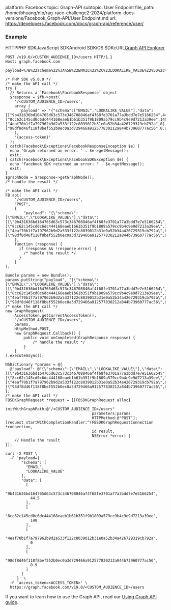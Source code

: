 platform: Facebook
topic: Graph-API
subtopic: User Endpoint
file_path: /home/bhuang/nlp/rag-race-challenge2-2024/platform-docs-versions/Facebook_Graph-API/User Endpoint.md
url: https://developers.facebook.com/docs/graph-api/reference/user/


### Example

HTTPPHP SDKJavaScript SDKAndroid SDKiOS SDKcURL[Graph API Explorer](https://developers.facebook.com/tools/explorer/?method=POST&path=%3CCUSTOM_AUDIENCE_ID%3E%2Fusers%3Fpayload%3D%257B%2522schema%2522%253A%255B%2522EMAIL%2522%252C%2522LOOKALIKE_VALUE%2522%255D%252C%2522data%2522%253A%255B%255B%25229b431636bd164765d63c573c346708846af4f68fe3701a77a3bdd7e7e5166254%2522%252C44.5%255D%252C%255B%25228cc62c145cd0c6dc444168eaeb1b61b351f9b1809a579cc9b4c9e9d7213a39ee%2522%252C140%255D%252C%255B%25224eaf70b1f7a797962b9d2a533f122c8039012b31e0a52b34a426729319cb792a%2522%252C0%255D%252C%255B%252298df8d46f118f8bef552b0ec0a3d729466a912577830212a844b73960777ac56%2522%252C0.9%255D%255D%257D&version=v19.0)

    POST /v19.0/<CUSTOM_AUDIENCE_ID>/users HTTP/1.1
    Host: graph.facebook.com
    
    payload=%7B%22schema%22%3A%5B%22EMAIL%22%2C%22LOOKALIKE_VALUE%22%5D%2C%22data%22%3A%5B%5B%229b431636bd164765d63c573c346708846af4f68fe3701a77a3bdd7e7e5166254%22%2C44.5%5D%2C%5B%228cc62c145cd0c6dc444168eaeb1b61b351f9b1809a579cc9b4c9e9d7213a39ee%22%2C140%5D%2C%5B%224eaf70b1f7a797962b9d2a533f122c8039012b31e0a52b34a426729319cb792a%22%2C0%5D%2C%5B%2298df8d46f118f8bef552b0ec0a3d729466a912577830212a844b73960777ac56%22%2C0.9%5D%5D%7D

    /* PHP SDK v5.0.0 */
    /* make the API call */
    try {
      // Returns a `Facebook\FacebookResponse` object
      $response = $fb->post(
        '/<CUSTOM_AUDIENCE_ID>/users',
        array (
          'payload' => '{"schema":["EMAIL","LOOKALIKE_VALUE"],"data":[["9b431636bd164765d63c573c346708846af4f68fe3701a77a3bdd7e7e5166254",44.5],["8cc62c145cd0c6dc444168eaeb1b61b351f9b1809a579cc9b4c9e9d7213a39ee",140],["4eaf70b1f7a797962b9d2a533f122c8039012b31e0a52b34a426729319cb792a",0],["98df8d46f118f8bef552b0ec0a3d729466a912577830212a844b73960777ac56",0.9]]}',
        ),
        '{access-token}'
      );
    } catch(Facebook\Exceptions\FacebookResponseException $e) {
      echo 'Graph returned an error: ' . $e->getMessage();
      exit;
    } catch(Facebook\Exceptions\FacebookSDKException $e) {
      echo 'Facebook SDK returned an error: ' . $e->getMessage();
      exit;
    }
    $graphNode = $response->getGraphNode();
    /* handle the result */

    /* make the API call */
    FB.api(
        "/<CUSTOM_AUDIENCE_ID>/users",
        "POST",
        {
            "payload": "{\"schema\":[\"EMAIL\",\"LOOKALIKE_VALUE\"],\"data\":[[\"9b431636bd164765d63c573c346708846af4f68fe3701a77a3bdd7e7e5166254\",44.5],[\"8cc62c145cd0c6dc444168eaeb1b61b351f9b1809a579cc9b4c9e9d7213a39ee\",140],[\"4eaf70b1f7a797962b9d2a533f122c8039012b31e0a52b34a426729319cb792a\",0],[\"98df8d46f118f8bef552b0ec0a3d729466a912577830212a844b73960777ac56\",0.9]]}"
        },
        function (response) {
          if (response && !response.error) {
            /* handle the result */
          }
        }
    );

    Bundle params = new Bundle();
    params.putString("payload", "{\"schema\":[\"EMAIL\",\"LOOKALIKE_VALUE\"],\"data\":[[\"9b431636bd164765d63c573c346708846af4f68fe3701a77a3bdd7e7e5166254\",44.5],[\"8cc62c145cd0c6dc444168eaeb1b61b351f9b1809a579cc9b4c9e9d7213a39ee\",140],[\"4eaf70b1f7a797962b9d2a533f122c8039012b31e0a52b34a426729319cb792a\",0],[\"98df8d46f118f8bef552b0ec0a3d729466a912577830212a844b73960777ac56\",0.9]]}");
    /* make the API call */
    new GraphRequest(
        AccessToken.getCurrentAccessToken(),
        "/<CUSTOM_AUDIENCE_ID>/users",
        params,
        HttpMethod.POST,
        new GraphRequest.Callback() {
            public void onCompleted(GraphResponse response) {
                /* handle the result */
            }
        }
    ).executeAsync();

    NSDictionary *params = @{
      @"payload": @"{\"schema\":[\"EMAIL\",\"LOOKALIKE_VALUE\"],\"data\":[[\"9b431636bd164765d63c573c346708846af4f68fe3701a77a3bdd7e7e5166254\",44.5],[\"8cc62c145cd0c6dc444168eaeb1b61b351f9b1809a579cc9b4c9e9d7213a39ee\",140],[\"4eaf70b1f7a797962b9d2a533f122c8039012b31e0a52b34a426729319cb792a\",0],[\"98df8d46f118f8bef552b0ec0a3d729466a912577830212a844b73960777ac56\",0.9]]}",
    };
    /* make the API call */
    FBSDKGraphRequest *request = [[FBSDKGraphRequest alloc]
                                   initWithGraphPath:@"/<CUSTOM_AUDIENCE_ID>/users"
                                          parameters:params
                                          HTTPMethod:@"POST"];
    [request startWithCompletionHandler:^(FBSDKGraphRequestConnection *connection,
                                          id result,
                                          NSError *error) {
        // Handle the result
    }];

    curl -X POST \
      -F 'payload={
           "schema": [
             "EMAIL",
             "LOOKALIKE_VALUE"
           ],
           "data": [
             [
               "9b431636bd164765d63c573c346708846af4f68fe3701a77a3bdd7e7e5166254",
               44.5
             ],
             [
               "8cc62c145cd0c6dc444168eaeb1b61b351f9b1809a579cc9b4c9e9d7213a39ee",
               140
             ],
             [
               "4eaf70b1f7a797962b9d2a533f122c8039012b31e0a52b34a426729319cb792a",
               0
             ],
             [
               "98df8d46f118f8bef552b0ec0a3d729466a912577830212a844b73960777ac56",
               0.9
             ]
           ]
         }' \
      -F 'access_token=<ACCESS_TOKEN>' \
      https://graph.facebook.com/v19.0/<CUSTOM_AUDIENCE_ID>/users

If you want to learn how to use the Graph API, read our [Using Graph API guide](https://developers.facebook.com/docs/graph-api/using-graph-api/).